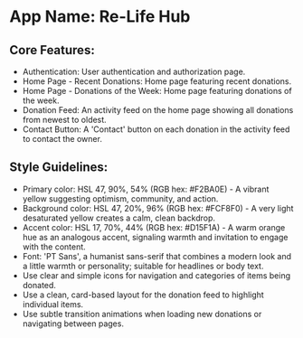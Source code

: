 # **App Name**: Re-Life Hub

## Core Features:

- Authentication: User authentication and authorization page.
- Home Page - Recent Donations: Home page featuring recent donations.
- Home Page - Donations of the Week: Home page featuring donations of the week.
- Donation Feed: An activity feed on the home page showing all donations from newest to oldest.
- Contact Button: A 'Contact' button on each donation in the activity feed to contact the owner.

## Style Guidelines:

- Primary color: HSL 47, 90%, 54% (RGB hex: #F2BA0E) - A vibrant yellow suggesting optimism, community, and action.
- Background color: HSL 47, 20%, 96% (RGB hex: #FCF8F0) - A very light desaturated yellow creates a calm, clean backdrop.
- Accent color: HSL 17, 70%, 44% (RGB hex: #D15F1A) - A warm orange hue as an analogous accent, signaling warmth and invitation to engage with the content.
- Font: 'PT Sans', a humanist sans-serif that combines a modern look and a little warmth or personality; suitable for headlines or body text.
- Use clear and simple icons for navigation and categories of items being donated.
- Use a clean, card-based layout for the donation feed to highlight individual items.
- Use subtle transition animations when loading new donations or navigating between pages.